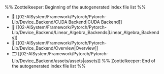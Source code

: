 %% Zoottelkeeper: Beginning of the autogenerated index file list  %%
- 📄 [[02-AISystem/Framework/Pytorch/Pytorch-Lib/Device_Backend/CUDA Backend|CUDA Backend]]
- 📄 [[02-AISystem/Framework/Pytorch/Pytorch-Lib/Device_Backend/Linear_Algebra_Backends|Linear_Algebra_Backends]]
- 📄 [[02-AISystem/Framework/Pytorch/Pytorch-Lib/Device_Backend/Overview|Overview]]
- 🗂️ [[02-AISystem/Framework/Pytorch/Pytorch-Lib/Device_Backend/assets/assets|assets]]
%% Zoottelkeeper: End of the autogenerated index file list  %%
